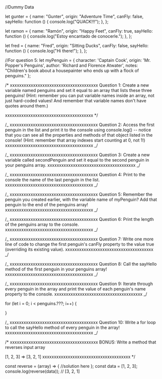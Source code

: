 //Dummy Data

let gunter = {
name: "Gunter",
origin: "Adventure Time",
canFly: false,
sayHello: function () {
console.log("QUACK!!!");
},
};

let ramon = {
name: "Ramón",
origin: "Happy Feet",
canFly: true,
sayHello: function () {
console.log("Estoy encantado de conocerle.");
},
};

let fred = {
name: "Fred",
origin: "Sitting Ducks",
canFly: false,
sayHello: function () {
console.log("Hi there!");
},
};

//For question 5:
let myPenguin = {
character: 'Captain Cook',
origin: 'Mr. Popper\'s Penguins',
author: 'Richard and Florence Atwater',
notes: "Children's book about a housepainter who ends up with a flock of penguins."
};

/\* xxxxxxxxxxxxxxxxxxxxxxxxxxxxxxxxxxxxxx
Question 1:
Create a new variable named penguins and set it equal to an array that lists these three penguins! (Hint: remember you can put variable names inside an array, not just hard-coded values! And remember that variable names don't have quotes around them.)

xxxxxxxxxxxxxxxxxxxxxxxxxxxxxxxxxxxxxx \*/

/_ xxxxxxxxxxxxxxxxxxxxxxxxxxxxxxxxxxxxxx
Question 2:
Access the first penguin in the list and print it to the console using console.log() -- notice that you can see all the properties and methods of that object listed in the console! (Hint: remember that array indexes start counting at 0, not 1!)
xxxxxxxxxxxxxxxxxxxxxxxxxxxxxxxxxxxxxx _/

/_ xxxxxxxxxxxxxxxxxxxxxxxxxxxxxxxxxxxxxx
Question 3:
Create a new variable called secondPenguin and set it equal to the second penguin in your penguins array.
xxxxxxxxxxxxxxxxxxxxxxxxxxxxxxxxxxxxxx _/

/_ xxxxxxxxxxxxxxxxxxxxxxxxxxxxxxxxxxxxxx
Question 4:
Print to the console the name of the last penguin in the list.
xxxxxxxxxxxxxxxxxxxxxxxxxxxxxxxxxxxxxx _/

/_ xxxxxxxxxxxxxxxxxxxxxxxxxxxxxxxxxxxxxx
Question 5:
Remember the penguin you created earlier, with the variable name of myPenguin? Add that penguin to the end of the penguins array!
xxxxxxxxxxxxxxxxxxxxxxxxxxxxxxxxxxxxxx _/

/_ xxxxxxxxxxxxxxxxxxxxxxxxxxxxxxxxxxxxxx
Question 6:
Print the length of the penguins array to the console.
xxxxxxxxxxxxxxxxxxxxxxxxxxxxxxxxxxxxxx _/

/_ xxxxxxxxxxxxxxxxxxxxxxxxxxxxxxxxxxxxxx
Question 7:
Write one more line of code to change the first penguin's canFly property to the value true (overriding its existing value).
xxxxxxxxxxxxxxxxxxxxxxxxxxxxxxxxxxxxxx _/

/_ xxxxxxxxxxxxxxxxxxxxxxxxxxxxxxxxxxxxxx
Question 8:
Call the sayHello method of the first penguin in your penguins array!
xxxxxxxxxxxxxxxxxxxxxxxxxxxxxxxxxxxxxx _/

/_ xxxxxxxxxxxxxxxxxxxxxxxxxxxxxxxxxxxxxx
Question 9:
Iterate through every penguin in the array and print the value of each penguin's name property to the console.
xxxxxxxxxxxxxxxxxxxxxxxxxxxxxxxxxxxxxx _/

for (let i = 0; i < penguins.???; i++) {

}

/_ xxxxxxxxxxxxxxxxxxxxxxxxxxxxxxxxxxxxxx
Question 10:
Write a for loop to call the sayHello method of every penguin in the array!
xxxxxxxxxxxxxxxxxxxxxxxxxxxxxxxxxxxxxx _/

/\* xxxxxxxxxxxxxxxxxxxxxxxxxxxxxxxxxxxxxx
BONUS:
Write a method that reverses input array

[1, 2, 3] => [3, 2, 1]
xxxxxxxxxxxxxxxxxxxxxxxxxxxxxxxxxxxxxx \*/

const reverse = (array) => {
//solution here
};
const data = [1, 2, 3];
console.log(reverse(data)); // [3, 2, 1]
